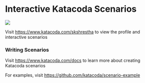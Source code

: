 # Interactive Katacoda Scenarios

[![](http://shields.katacoda.com/katacoda/skshrestha/count.svg)](https://www.katacoda.com/skshrestha "Get your profile on Katacoda.com")

Visit https://www.katacoda.com/skshrestha to view the profile and interactive scenarios

### Writing Scenarios
Visit https://www.katacoda.com/docs to learn more about creating Katacoda scenarios

For examples, visit https://github.com/katacoda/scenario-example
